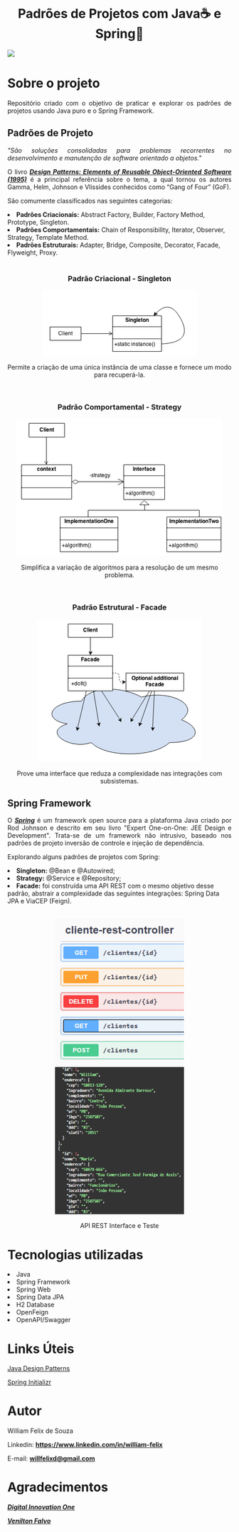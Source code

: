 <div>
  <h1 align="center">
    Padrões de Projetos com Java☕ e Spring🍃
  </h1>
  <a href="https://github.com/willfelixd/padroes-de-projetos-com-java-puro-e-spring-em-uma-api-rest/blob/main/LICENSE" target="_blank">
    <img src="https://img.shields.io/github/license/willfelixd/padroes-de-projetos-com-java-puro-e-spring-em-uma-api-rest" 
  target="_blank"></a>
</div>

<h1>Sobre o projeto</h1>

  <p align="justify">
  Repositório criado com o objetivo de praticar e explorar os padrões de projetos usando Java puro e o Spring Framework.
  </p>

<h2>Padrões de Projeto</h2>

  <p align="justify">
  <em>"São soluções consolidadas para problemas recorrentes no desenvolvimento e manutenção de software orientado a objetos."</em>
  </p>
  <p align="justify">
  O livro <a href="https://en.wikipedia.org/wiki/Design_Patterns" class="externo"><strong><em>Design Patterns: Elements of Reusable Object-Oriented Software (1995)</em></strong></a> é a principal referência sobre o tema, a qual tornou 
  os autores Gamma, Helm, Johnson e Vlissides conhecidos como “Gang of Four” (GoF).
  </p>
  
  <p align="justify">
  São comumente classificados nas seguintes categorias:
  </p>
  
  <li><strong>Padrões Criacionais:</strong> Abstract Factory, Builder, Factory Method, Prototype, Singleton.</li>
  <li><strong>Padrões Comportamentais:</strong> Chain of Responsibility, Iterator, Observer, Strategy, Template Method.</li>
  <li><strong>Padrões Estruturais:</strong> Adapter, Bridge, Composite, Decorator, Facade, Flyweight, Proxy.</li></br>
  
  <h3 align="center">Padrão Criacional - Singleton</h3>

  <p align="center">
  <img width="347" height="147" src="https://github.com/willfelixd/padroes-de-projetos-com-java-puro-e-spring-em-uma-api-rest/blob/main/assets/Singleton.png">
  </p>
  <p align="center">
  Permite a criação de uma única instância de uma classe e fornece um modo para recuperá-la.
  </p></br>
  
  <h3 align="center">Padrão Comportamental - Strategy</h3>

  <p align="center">
  <img width="462" height="308" src="https://github.com/willfelixd/padroes-de-projetos-com-java-puro-e-spring-em-uma-api-rest/blob/main/assets/Strategy.png">
  </p>
  <p align="center">
  Simplifica a variação de algoritmos para a resolução de um mesmo problema.
  </p></br>
  
  <h3 align="center">Padrão Estrutural - Facade</h3>

  <p align="center">
  <img width="372" height="320" src="https://github.com/willfelixd/padroes-de-projetos-com-java-puro-e-spring-em-uma-api-rest/blob/main/assets/Facade.png">
  </p>
  <p align="center">
  Prove uma interface que reduza a complexidade nas integrações com subsistemas.
  </p>
  
  <h2>Spring Framework</h2>
  
  <p align="justify">O <a href="https://pt.wikipedia.org/wiki/Spring_Framework" class="externo"><strong><em>Spring</em></strong></a> é um framework open source para a plataforma Java criado por Rod Johnson e descrito em seu livro "Expert One-on-One: JEE Design e Development". 
  Trata-se de um framework não intrusivo, baseado nos padrões de projeto inversão de controle e injeção de dependência.
  </p>
  
  <p align="justify">
  Explorando alguns padrões de projetos com Spring:
  </p>
  
  <li><strong>Singleton:</strong> @Bean e @Autowired;</li>
  <li><strong>Strategy:</strong> @Service e @Repository;</li>
  <li><strong>Facade:</strong> foi construída uma API REST com o mesmo objetivo desse padrão, abstrair a complexidade das seguintes 
  integrações: Spring Data JPA e ViaCEP (Feign).
  </li>
  
  <br>
  <p align="center">
  <img width="290" height="330" src="https://github.com/willfelixd/padroes-de-projetos-com-java-puro-e-spring-em-uma-api-rest/blob/main/assets/APIRestInterface.png"> 
  <img width="290" height="330" src="https://github.com/willfelixd/padroes-de-projetos-com-java-puro-e-spring-em-uma-api-rest/blob/main/assets/APIRestTestOk.png">
  </p>
  <p align="center">
  API REST Interface e Teste
  </p>
  
<h1>Tecnologias utilizadas</h1>

  <li>Java</li>
  <li>Spring Framework</li>
  <li>Spring Web</li>
  <li>Spring Data JPA</li>
  <li>H2 Database</li>
  <li>OpenFeign</li>
  <li>OpenAPI/Swagger</li>
  
<h1>Links Úteis</h1>
  
  <p align="justify"><a href="https://pt.slideshare.net/alexmacedo/apresentacao-5925257"
    class="externo">Java Design Patterns</a>
  </p>
  <p align="justify"><a href="https://start.spring.io/"
    class="externo">Spring Initializr</a>
  </p>
                    
<h1>Autor</h1>

  <p align="justify">
  William Felix de Souza
  </p>
  <p align="justify">
  Linkedin: <a href="https://www.linkedin.com/in/william-felix-018493186" class="externo"><strong>https://www.linkedin.com/in/william-felix</strong></a>
  </p>
  <p align="justify">
  E-mail: <a href="https://www.linkedin.com/in/william-felix-018493186" class="externo"><strong>willfelixd@gmail.com</strong></a>
  </p>
   
<h1>Agradecimentos</h1>

  <p align="justify">
  <a href="https://www.dio.me/" class="externo"><strong><em>Digital Innovation One</em></strong></a>
  </p>
  <p align="justify">
  <a href="https://github.com/falvojr" class="externo"><strong><em>Venilton Falvo</em></strong></a>
  </p>
